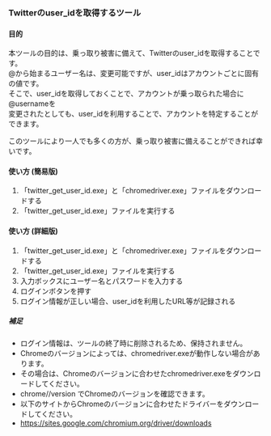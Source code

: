 ### Twitterのuser_idを取得するツール

#### 目的
本ツールの目的は、乗っ取り被害に備えて、Twitterのuser_idを取得することです。  
@から始まるユーザー名は、変更可能ですが、user_idはアカウントごとに固有の値です。  
そこで、user_idを取得しておくことで、アカウントが乗っ取られた場合に@usernameを  
変更されたとしても、user_idを利用することで、アカウントを特定することができます。

このツールにより一人でも多くの方が、乗っ取り被害に備えることができれば幸いです。

#### 使い方 (簡易版)
1. 「twitter_get_user_id.exe」と「chromedriver.exe」ファイルをダウンロードする
2. 「twitter_get_user_id.exe」ファイルを実行する

#### 使い方 (詳細版)
1. 「twitter_get_user_id.exe」と「chromedriver.exe」ファイルをダウンロードする
2. 「twitter_get_user_id.exe」ファイルを実行する
3. 入力ボックスにユーザー名とパスワードを入力する
4. ログインボタンを押す
5. ログイン情報が正しい場合、user_idを利用したURL等が記録される

##### 補足
- ログイン情報は、ツールの終了時に削除されるため、保持されません。
- Chromeのバージョンによっては、chromedriver.exeが動作しない場合があります。
- その場合は、Chromeのバージョンに合わせたchromedriver.exeをダウンロードしてください。
- chrome//version でChromeのバージョンを確認できます。
- 以下のサイトからChromeのバージョンに合わせたドライバーをダウンロードしてください。
- https://sites.google.com/chromium.org/driver/downloads


